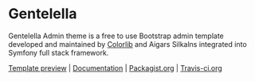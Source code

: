 # Gentelella

Gentelella Admin theme is a free to use Bootstrap admin template developed and maintained by [Colorlib](https://colorlib.com) and Aigars Silkalns integrated into Symfony full stack framework.

[Template preview](https://colorlib.com/polygon/gentelella/index.html) | [Documentation](https://github.com/SymfonyCollection/Gentelella/wiki) | 
[Packagist.org](https://packagist.org/packages/krzysiekpiasecki/gentelella) |
[Travis-ci.org](https://travis-ci.org/krzysiekpiasecki/Gentelella)

